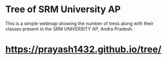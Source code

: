 # Tree of SRM University AP
This is a simple webmap showing the number of tress along with their classes present in the SRM UNIVERSITY AP, Andra Pradesh.

 # https://prayash1432.github.io/tree/
